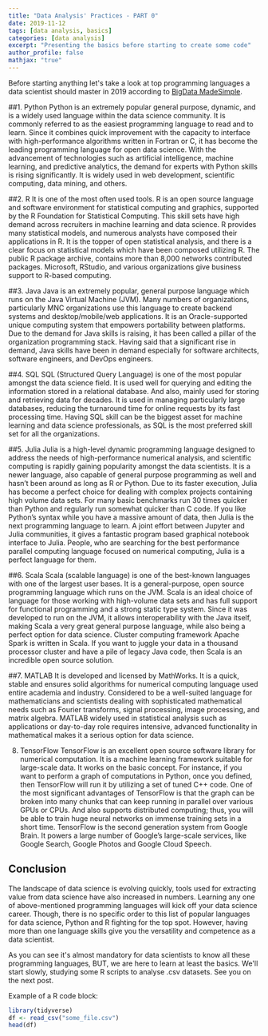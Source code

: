 ```yaml
---
title: "Data Analysis' Practices - PART 0"
date: 2019-11-12
tags: [data analysis, basics]
categories: [data analysis]
excerpt: "Presenting the basics before starting to create some code"
author_profile: false
mathjax: "true"
---
```


Before starting anything let's take a look at top programming languages a data scientist should master in 2019 according to [BigData MadeSimple](https://bigdata-madesimple.com/top-8-programming-languages-every-data-scientist-should-master-in-2019/).

##1. Python
Python is an extremely popular general purpose, dynamic, and is a widely used language within the data science community. It is commonly referred to as the easiest programming language to read and to learn. Since it combines quick improvement with the capacity to interface with high-performance algorithms written in Fortran or C, it has become the leading programming language for open data science.
With the advancement of technologies such as artificial intelligence, machine learning, and predictive analytics, the demand for experts with Python skills is rising significantly. It is widely used in web development, scientific computing, data mining, and others.

##2. R
It is one of the most often used tools. R is an open source language and software environment for statistical computing and graphics, supported by the R Foundation for Statistical Computing. This skill sets have high demand across recruiters in machine learning and data science.
R provides many statistical models, and numerous analysts have composed their applications in R.  It is the topper of open statistical analysis, and there is a clear focus on statistical models which have been composed utilizing R. The public R package archive, contains more than 8,000 networks contributed packages. Microsoft, RStudio, and various organizations give business support to R-based computing.

##3. Java
Java is an extremely popular, general purpose language which runs on the Java Virtual Machine (JVM). Many numbers of organizations, particularly MNC organizations use this language to create backend systems and desktop/mobile/web applications. It is an Oracle-supported unique computing system that empowers portability between platforms.
Due to the demand for Java skills is raising, it has been called a pillar of the organization programming stack. Having said that a significant rise in demand, Java skills have been in demand especially for software architects, software engineers, and DevOps engineers.

##4. SQL
SQL (Structured Query Language) is one of the most popular amongst the data science field. It is used well for querying and editing the information stored in a relational database. And also, mainly used for storing and retrieving data for decades. It is used in managing particularly large databases, reducing the turnaround time for online requests by its fast processing time. Having SQL skill can be the biggest asset for machine learning and data science professionals, as SQL is the most preferred skill set for all the organizations.

##5. Julia
Julia is a high-level dynamic programming language designed to address the needs of high-performance numerical analysis, and scientific computing is rapidly gaining popularity amongst the data scientists. It is a newer language, also capable of general purpose programming as well and hasn’t been around as long as R or Python.
Due to its faster execution, Julia has become a perfect choice for dealing with complex projects containing high volume data sets. For many basic benchmarks run 30 times quicker than Python and regularly run somewhat quicker than C code. If you like Python’s syntax while you have a massive amount of data, then Julia is the next programming language to learn.
A joint effort between Jupyter and Julia communities, it gives a fantastic program based graphical notebook interface to Julia. People, who are searching for the best performance parallel computing language focused on numerical computing, Julia is a perfect language for them.

##6. Scala
Scala (scalable language) is one of the best-known languages with one of the largest user bases. It is a general-purpose, open source programming language which runs on the JVM. Scala is an ideal choice of language for those working with high-volume data sets and has full support for functional programming and a strong static type system.
Since it was developed to run on the JVM, it allows interoperability with the Java itself, making Scala a very great general purpose language, while also being a perfect option for data science.
Cluster computing framework Apache Spark is written in Scala. If you want to juggle your data in a thousand processor cluster and have a pile of legacy Java code, then Scala is an incredible open source solution.

##7. MATLAB
It is developed and licensed by MathWorks. It is a quick, stable and ensures solid algorithms for numerical computing language used entire academia and industry. Considered to be a well-suited language for mathematicians and scientists dealing with sophisticated mathematical needs such as Fourier transforms, signal processing, image processing, and matrix algebra.
MATLAB widely used in statistical analysis such as applications or day-to-day role requires intensive, advanced functionality in mathematical makes it a serious option for data science.

8. TensorFlow
TensorFlow is an excellent open source software library for numerical computation. It is a machine learning framework suitable for large-scale data. It works on the basic concept. For instance, if you want to perform a graph of computations in Python, once you defined, then TensorFlow will run it by utilizing a set of tuned C++ code.
One of the most significant advantages of TensorFlow is that the graph can be broken into many chunks that can keep running in parallel over various GPUs or CPUs. And also supports distributed computing; thus, you will be able to train huge neural networks on immense training sets in a short time.
TensorFlow is the second generation system from Google Brain.  It powers a large number of Google’s large-scale services, like Google Search, Google Photos and Google Cloud Speech.

## Conclusion
The landscape of data science is evolving quickly, tools used for extracting value from data science have also increased in numbers. Learning any one of above-mentioned programming languages will kick off your data science career. Though, there is no specific order to this list of popular languages for data science, Python and R fighting for the top spot. However, having more than one language skills give you the versatility and competence as a data scientist.

As you can see it's almost mandatory for data scientists to know all these programming languages, BUT, we are here to learn at least the basics. We'll start slowly, studying some R scripts to analyse .csv datasets.
See you on the next post.


Example of a R code block:
```r
library(tidyverse)
df <- read_csv("some_file.csv")
head(df)
```
